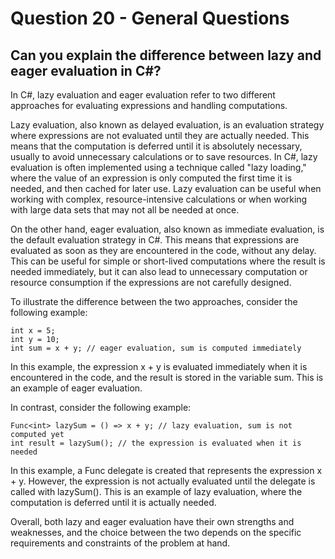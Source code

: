 # Question 20 - General Questions

## Can you explain the difference between lazy and eager evaluation in C#?

In C#, lazy evaluation and eager evaluation refer to two different approaches for evaluating expressions and handling computations.

Lazy evaluation, also known as delayed evaluation, is an evaluation strategy where expressions are not evaluated until they are actually needed. This means that the computation is deferred until it is absolutely necessary, usually to avoid unnecessary calculations or to save resources. In C#, lazy evaluation is often implemented using a technique called "lazy loading," where the value of an expression is only computed the first time it is needed, and then cached for later use. Lazy evaluation can be useful when working with complex, resource-intensive calculations or when working with large data sets that may not all be needed at once.

On the other hand, eager evaluation, also known as immediate evaluation, is the default evaluation strategy in C#. This means that expressions are evaluated as soon as they are encountered in the code, without any delay. This can be useful for simple or short-lived computations where the result is needed immediately, but it can also lead to unnecessary computation or resource consumption if the expressions are not carefully designed.

To illustrate the difference between the two approaches, consider the following example:

```
int x = 5;
int y = 10;
int sum = x + y; // eager evaluation, sum is computed immediately

```
In this example, the expression x + y is evaluated immediately when it is encountered in the code, and the result is stored in the variable sum. This is an example of eager evaluation.

In contrast, consider the following example:

```
Func<int> lazySum = () => x + y; // lazy evaluation, sum is not computed yet
int result = lazySum(); // the expression is evaluated when it is needed

```
In this example, a Func<int> delegate is created that represents the expression x + y. However, the expression is not actually evaluated until the delegate is called with lazySum(). This is an example of lazy evaluation, where the computation is deferred until it is actually needed.

Overall, both lazy and eager evaluation have their own strengths and weaknesses, and the choice between the two depends on the specific requirements and constraints of the problem at hand.